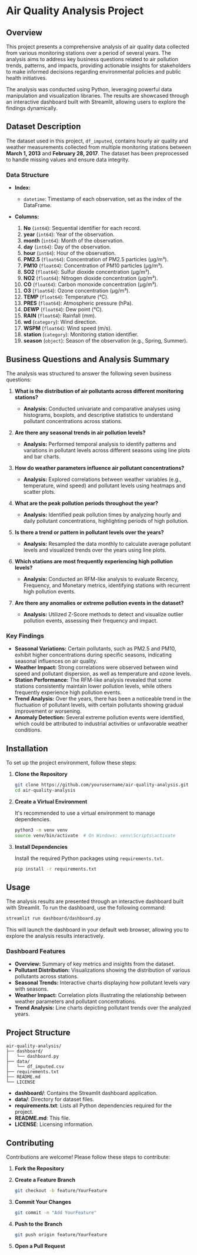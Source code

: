 # Air Quality Analysis Project

## Overview

This project presents a comprehensive analysis of air quality data collected from various monitoring stations over a period of several years. The analysis aims to address key business questions related to air pollution trends, patterns, and impacts, providing actionable insights for stakeholders to make informed decisions regarding environmental policies and public health initiatives.

The analysis was conducted using Python, leveraging powerful data manipulation and visualization libraries. The results are showcased through an interactive dashboard built with Streamlit, allowing users to explore the findings dynamically.

## Dataset Description

The dataset used in this project, `df_imputed`, contains hourly air quality and weather measurements collected from multiple monitoring stations between **March 1, 2013** and **February 28, 2017**. The dataset has been preprocessed to handle missing values and ensure data integrity.

### Data Structure

- **Index:**
  - `datetime`: Timestamp of each observation, set as the index of the DataFrame.

- **Columns:**
  1. **No** (`int64`): Sequential identifier for each record.
  2. **year** (`int64`): Year of the observation.
  3. **month** (`int64`): Month of the observation.
  4. **day** (`int64`): Day of the observation.
  5. **hour** (`int64`): Hour of the observation.
  6. **PM2.5** (`float64`): Concentration of PM2.5 particles (µg/m³).
  7. **PM10** (`float64`): Concentration of PM10 particles (µg/m³).
  8. **SO2** (`float64`): Sulfur dioxide concentration (µg/m³).
  9. **NO2** (`float64`): Nitrogen dioxide concentration (µg/m³).
  10. **CO** (`float64`): Carbon monoxide concentration (µg/m³).
  11. **O3** (`float64`): Ozone concentration (µg/m³).
  12. **TEMP** (`float64`): Temperature (°C).
  13. **PRES** (`float64`): Atmospheric pressure (hPa).
  14. **DEWP** (`float64`): Dew point (°C).
  15. **RAIN** (`float64`): Rainfall (mm).
  16. **wd** (`category`): Wind direction.
  17. **WSPM** (`float64`): Wind speed (m/s).
  18. **station** (`category`): Monitoring station identifier.
  19. **season** (`object`): Season of the observation (e.g., Spring, Summer).

## Business Questions and Analysis Summary

The analysis was structured to answer the following seven business questions:

1. **What is the distribution of air pollutants across different monitoring stations?**
   - **Analysis:** Conducted univariate and comparative analyses using histograms, boxplots, and descriptive statistics to understand pollutant concentrations across stations.

2. **Are there any seasonal trends in air pollution levels?**
   - **Analysis:** Performed temporal analysis to identify patterns and variations in pollutant levels across different seasons using line plots and bar charts.

3. **How do weather parameters influence air pollutant concentrations?**
   - **Analysis:** Explored correlations between weather variables (e.g., temperature, wind speed) and pollutant levels using heatmaps and scatter plots.

4. **What are the peak pollution periods throughout the year?**
   - **Analysis:** Identified peak pollution times by analyzing hourly and daily pollutant concentrations, highlighting periods of high pollution.

5. **Is there a trend or pattern in pollutant levels over the years?**
   - **Analysis:** Resampled the data monthly to calculate average pollutant levels and visualized trends over the years using line plots.

6. **Which stations are most frequently experiencing high pollution levels?**
   - **Analysis:** Conducted an RFM-like analysis to evaluate Recency, Frequency, and Monetary metrics, identifying stations with recurrent high pollution events.

7. **Are there any anomalies or extreme pollution events in the dataset?**
   - **Analysis:** Utilized Z-Score methods to detect and visualize outlier pollution events, assessing their frequency and impact.

### Key Findings

- **Seasonal Variations:** Certain pollutants, such as PM2.5 and PM10, exhibit higher concentrations during specific seasons, indicating seasonal influences on air quality.
- **Weather Impact:** Strong correlations were observed between wind speed and pollutant dispersion, as well as temperature and ozone levels.
- **Station Performance:** The RFM-like analysis revealed that some stations consistently maintain lower pollution levels, while others frequently experience high pollution events.
- **Trend Analysis:** Over the years, there has been a noticeable trend in the fluctuation of pollutant levels, with certain pollutants showing gradual improvement or worsening.
- **Anomaly Detection:** Several extreme pollution events were identified, which could be attributed to industrial activities or unfavorable weather conditions.

## Installation

To set up the project environment, follow these steps:

1. **Clone the Repository**

   ```bash
   git clone https://github.com/yourusername/air-quality-analysis.git
   cd air-quality-analysis
   ```

2. **Create a Virtual Environment**

   It's recommended to use a virtual environment to manage dependencies.

   ```bash
   python3 -m venv venv
   source venv/bin/activate  # On Windows: venv\Scripts\activate
   ```

3. **Install Dependencies**

   Install the required Python packages using `requirements.txt`.

   ```bash
   pip install -r requirements.txt
   ```

## Usage

The analysis results are presented through an interactive dashboard built with Streamlit. To run the dashboard, use the following command:

```bash
streamlit run dashboard/dashboard.py
```

This will launch the dashboard in your default web browser, allowing you to explore the analysis results interactively.

### Dashboard Features

- **Overview:** Summary of key metrics and insights from the dataset.
- **Pollutant Distribution:** Visualizations showing the distribution of various pollutants across stations.
- **Seasonal Trends:** Interactive charts displaying how pollutant levels vary with seasons.
- **Weather Impact:** Correlation plots illustrating the relationship between weather parameters and pollutant concentrations.
- **Trend Analysis:** Line charts depicting pollutant trends over the analyzed years.

## Project Structure

```
air-quality-analysis/
├── dashboard/
│   └── dashboard.py
├── data/
│   └── df_imputed.csv
├── requirements.txt
├── README.md
└── LICENSE
```

- **dashboard/**: Contains the Streamlit dashboard application.
- **data/**: Directory for dataset files.
- **requirements.txt**: Lists all Python dependencies required for the project.
- **README.md**: This file.
- **LICENSE**: Licensing information.

## Contributing

Contributions are welcome! Please follow these steps to contribute:

1. **Fork the Repository**
2. **Create a Feature Branch**

   ```bash
   git checkout -b feature/YourFeature
   ```

3. **Commit Your Changes**

   ```bash
   git commit -m "Add YourFeature"
   ```

4. **Push to the Branch**

   ```bash
   git push origin feature/YourFeature
   ```

5. **Open a Pull Request**

